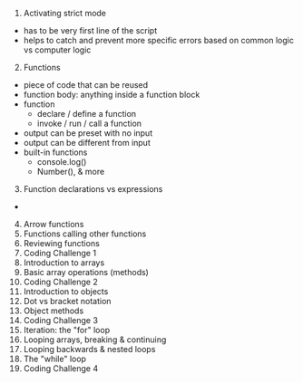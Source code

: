 1. Activating strict mode
- has to be very first line of the script
- helps to catch and prevent more specific errors based on common logic vs computer logic
2. Functions
- piece of code that can be reused
- function body: anything inside a function block
- function
    - declare / define a function
    - invoke / run / call a function
- output can be preset with no input
- output can be different from input
- built-in functions
    - console.log()
    - Number(), & more
3. Function declarations vs expressions
- 
4. Arrow functions
5. Functions calling other functions
6. Reviewing functions
7. Coding Challenge 1
8. Introduction to arrays
9. Basic array operations (methods)
10. Coding Challenge 2
11. Introduction to objects
12. Dot vs bracket notation
13. Object methods
14. Coding Challenge 3
15. Iteration: the "for" loop
16. Looping arrays, breaking & continuing
17. Looping backwards & nested loops
18. The "while" loop
19. Coding Challenge 4